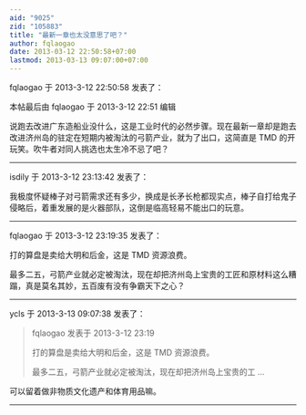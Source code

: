 ```yaml
---
aid: "9025"
zid: "105883"
title: "最新一章也太没意思了吧？"
author: fqlaogao
date: 2013-03-12 22:50:58+07:00
lastmod: 2013-03-13 09:07:00+07:00
---
```


fqlaogao 于 2013-3-12 22:50:58 发表了：

本帖最后由 fqlaogao 于 2013-3-12 22:51 编辑

说跑去改进广东造船业没什么，这是工业时代的必然步骤。现在最新一章却是跑去改进济州岛的驻定在短期内被淘汰的弓箭产业，就为了出口，这简直是 TMD 的开玩笑。吹牛者对同人挑选也太生冷不忌了吧？

---

isdily 于 2013-3-12 23:13:42 发表了：

我极度怀疑棒子对弓箭需求还有多少，换成是长矛长枪都现实点，棒子自打给鬼子侵略后，着重发展的是火器部队，这倒是临高轻易不能出口的玩意。

---

fqlaogao 于 2013-3-12 23:19:35 发表了：

打的算盘是卖给大明和后金，这是 TMD 资源浪费。

最多二五，弓箭产业就必定被淘汰，现在却把济州岛上宝贵的工匠和原材料这么糟蹋，真是莫名其妙，五百废有没有争霸天下之心？

---

ycls 于 2013-3-13 09:07:38 发表了：

> fqlaogao 发表于 2013-3-12 23:19
>
> 打的算盘是卖给大明和后金，这是 TMD 资源浪费。
>
> 最多二五，弓箭产业就必定被淘汰，现在却把济州岛上宝贵的工 ...

可以留着做非物质文化遗产和体育用品嘛。

---
